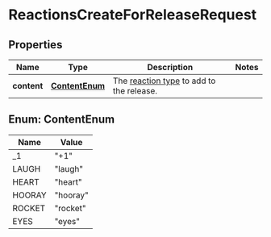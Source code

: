 

# ReactionsCreateForReleaseRequest


## Properties

| Name | Type | Description | Notes |
|------------ | ------------- | ------------- | -------------|
|**content** | [**ContentEnum**](#ContentEnum) | The [reaction type](https://docs.github.com/rest/reference/reactions#reaction-types) to add to the release. |  |



## Enum: ContentEnum

| Name | Value |
|---- | -----|
| _1 | &quot;+1&quot; |
| LAUGH | &quot;laugh&quot; |
| HEART | &quot;heart&quot; |
| HOORAY | &quot;hooray&quot; |
| ROCKET | &quot;rocket&quot; |
| EYES | &quot;eyes&quot; |



